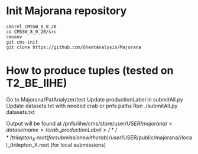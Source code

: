 # Init Majorana repository
```
cmsrel CMSSW_8_0_20
cd CMSSW_8_0_20/src
cmsenv
git cms-init
git clone https://github.com/GhentAnalysis/Majorana
```

# How to produce tuples (tested on T2_BE_IIHE)

Go to Majorana/PatAnalyzer/test
Update productionLabel in submitAll.py
Update datasets.txt with needed crab or pnfs paths
Run ./submitAll.py datasets.txt

Output will be found at
/pnfs/iihe/cms/store/user/$USER/majorana/<datasetname>/crab_<productionLabel>/*/*/trilepton_X.root (for submissions with crab)
/user/$USER/public/majorana/<datasetname>/local_<productionLabel>/trilepton_X.root (for local submissions)
